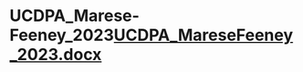 # UCDPA_Marese-Feeney_2023[UCDPA_MareseFeeney_2023.docx](https://github.com/MareseF/UCDPA_Marese-Feeney_2023/files/11506938/UCDPA_MareseFeeney_2023.docx)
